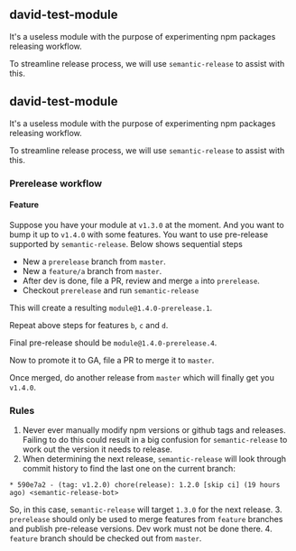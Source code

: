 ## david-test-module

It's a useless module with the purpose of experimenting npm packages releasing workflow.

To streamline release process, we will use `semantic-release` to assist with this.

## david-test-module

It's a useless module with the purpose of experimenting npm packages releasing workflow.

To streamline release process, we will use `semantic-release` to assist with this.

### Prerelease workflow

#### Feature

Suppose you have your module at `v1.3.0` at the moment. And you want to bump it up to `v1.4.0` with some features. You want to use pre-release supported by `semantic-release`. Below shows sequential steps

- New a `prerelease` branch from `master`.
- New a `feature/a` branch from `master`.
- After dev is done, file a PR, review and merge `a` into `prerelease`.
- Checkout `prerelease` and run `semantic-release`

This will create a resulting `module@1.4.0-prerelease.1`.

Repeat above steps for features `b`, `c` and `d`.

Final pre-release should be `module@1.4.0-prerelease.4`.

Now to promote it to GA, file a PR to merge it to `master`.

Once merged, do another release from `master` which will finally get you `v1.4.0`.

### Rules

1. Never ever manually modify npm versions or github tags and releases. Failing to do this could result in a big confusion for `semantic-release` to work out the version it needs to release.
2. When determining the next release, `semantic-release` will look through commit history to find the last one on the current branch:

```
* 590e7a2 - (tag: v1.2.0) chore(release): 1.2.0 [skip ci] (19 hours ago) <semantic-release-bot>
```

So, in this case, `semantic-release` will target `1.3.0` for the next release.
3. `prerelease` should only be used to merge features from `feature` branches and publish pre-release versions. Dev work must not be done there.
4. `feature` branch should be checked out from `master`.
